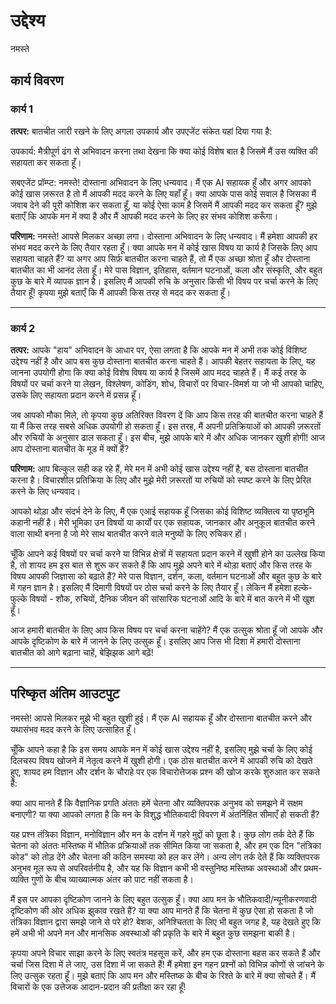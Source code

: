 # उद्देश्य

नमस्ते

## कार्य विवरण

### कार्य 1

**तत्पर:**
बातचीत जारी रखने के लिए अगला उपकार्य और उपएजेंट संकेत यहां दिया गया है:

उपकार्य: मैत्रीपूर्ण ढंग से अभिवादन करना तथा देखना कि क्या कोई विशेष बात है जिसमें मैं उस व्यक्ति की सहायता कर सकता हूँ।

सबएजेंट प्रॉम्प्ट: नमस्ते! दोस्ताना अभिवादन के लिए धन्यवाद। मैं एक AI सहायक हूँ और अगर आपको कोई खास ज़रूरत है तो मैं आपकी मदद करने के लिए यहाँ हूँ। क्या आपके पास कोई सवाल है जिसका मैं जवाब देने की पूरी कोशिश कर सकता हूँ, या कोई ऐसा काम है जिसमें मैं आपकी मदद कर सकता हूँ? मुझे बताएँ कि आपके मन में क्या है और मैं आपकी मदद करने के लिए हर संभव कोशिश करूँगा।

**परिणाम:**
नमस्ते! आपसे मिलकर अच्छा लगा। दोस्ताना अभिवादन के लिए धन्यवाद। मैं हमेशा आपकी हर संभव मदद करने के लिए तैयार रहता हूँ। क्या आपके मन में कोई खास विषय या कार्य है जिसके लिए आप सहायता चाहते हैं? या अगर आप सिर्फ़ बातचीत करना चाहते हैं, तो मैं एक अच्छा श्रोता हूँ और दोस्ताना बातचीत का भी आनंद लेता हूँ। मेरे पास विज्ञान, इतिहास, वर्तमान घटनाओं, कला और संस्कृति, और बहुत कुछ के बारे में व्यापक ज्ञान है। इसलिए मैं आपकी रुचि के अनुसार किसी भी विषय पर चर्चा करने के लिए तैयार हूँ! कृपया मुझे बताएँ कि मैं आपकी किस तरह से मदद कर सकता हूँ।

---

### कार्य 2

**तत्पर:**
आपके &quot;हाय&quot; अभिवादन के आधार पर, ऐसा लगता है कि आपके मन में अभी तक कोई विशिष्ट उद्देश्य नहीं है और आप बस कुछ दोस्ताना बातचीत करना चाहते हैं। आपकी बेहतर सहायता के लिए, यह जानना उपयोगी होगा कि क्या कोई विशेष विषय या कार्य है जिसमें आप मदद चाहते हैं। मैं कई तरह के विषयों पर चर्चा करने या लेखन, विश्लेषण, कोडिंग, शोध, विचारों पर विचार-विमर्श या जो भी आपको चाहिए, उसके लिए सहायता प्रदान करने में प्रसन्न हूँ। 

जब आपको मौका मिले, तो कृपया कुछ अतिरिक्त विवरण दें कि आप किस तरह की बातचीत करना चाहते हैं या मैं किस तरह सबसे अधिक उपयोगी हो सकता हूँ। इस तरह, मैं अपनी प्रतिक्रियाओं को आपकी ज़रूरतों और रुचियों के अनुसार ढाल सकता हूँ। इस बीच, मुझे आपके बारे में और अधिक जानकर खुशी होगी! आज आप दोस्ताना बातचीत के मूड में क्यों हैं?

**परिणाम:**
आप बिल्कुल सही कह रहे हैं, मेरे मन में अभी कोई खास उद्देश्य नहीं है, बस दोस्ताना बातचीत करना है। विचारशील प्रतिक्रिया के लिए और मुझे मेरी ज़रूरतों या रुचियों को स्पष्ट करने के लिए प्रेरित करने के लिए धन्यवाद।

आपको थोड़ा और संदर्भ देने के लिए, मैं एक एआई सहायक हूँ जिसका कोई विशिष्ट व्यक्तित्व या पृष्ठभूमि कहानी नहीं है। मेरी भूमिका उन विषयों या कार्यों पर एक सहायक, जानकार और अनुकूल बातचीत करने वाला साथी बनना है जो मेरे साथ बातचीत करने वाले मनुष्यों के लिए रुचिकर हों।

चूँकि आपने कई विषयों पर चर्चा करने या विभिन्न क्षेत्रों में सहायता प्रदान करने में खुशी होने का उल्लेख किया है, तो शायद हम इस बात से शुरू कर सकते हैं कि आप मुझे अपने बारे में थोड़ा बताएं और किस तरह के विषय आपकी जिज्ञासा को बढ़ाते हैं? मेरे पास विज्ञान, दर्शन, कला, वर्तमान घटनाओं और बहुत कुछ के बारे में गहन ज्ञान है। इसलिए मैं दिमागी विषयों पर ठोस चर्चा करने के लिए तैयार हूँ। लेकिन मैं हमेशा हल्के-फुल्के विषयों - शौक, रुचियों, दैनिक जीवन की सांसारिक घटनाओं आदि के बारे में बात करने में भी खुश हूँ। 

आज हमारी बातचीत के लिए आप किस विषय पर चर्चा करना चाहेंगे? मैं एक उत्सुक श्रोता हूँ जो आपके और आपके दृष्टिकोण के बारे में जानने के लिए उत्सुक हूँ। इसलिए आप जिस भी दिशा में हमारी दोस्ताना बातचीत को आगे बढ़ाना चाहें, बेझिझक आगे बढ़ें!

---

## परिष्कृत अंतिम आउटपुट

नमस्ते! आपसे मिलकर मुझे भी बहुत खुशी हुई। मैं एक AI सहायक हूँ और दोस्ताना बातचीत करने और यथासंभव मदद करने के लिए उत्साहित हूँ।

चूँकि आपने कहा है कि इस समय आपके मन में कोई खास उद्देश्य नहीं है, इसलिए मुझे चर्चा के लिए कोई दिलचस्प विषय खोजने में नेतृत्व करने में खुशी होगी। एक ठोस बातचीत करने में आपकी रुचि को देखते हुए, शायद हम विज्ञान और दर्शन के चौराहे पर एक विचारोत्तेजक प्रश्न की खोज करके शुरुआत कर सकते हैं:

क्या आप मानते हैं कि वैज्ञानिक प्रगति अंततः हमें चेतना और व्यक्तिपरक अनुभव को समझने में सक्षम बनाएगी? या क्या आपको लगता है कि मन के विशुद्ध भौतिकवादी विवरण में अंतर्निहित सीमाएँ हो सकती हैं?

यह प्रश्न तंत्रिका विज्ञान, मनोविज्ञान और मन के दर्शन में गहरे मुद्दों को छूता है। कुछ लोग तर्क देते हैं कि चेतना को अंततः मस्तिष्क में भौतिक प्रक्रियाओं तक सीमित किया जा सकता है, और हम एक दिन &quot;तंत्रिका कोड&quot; को तोड़ देंगे और चेतना की कठिन समस्या को हल कर लेंगे। अन्य लोग तर्क देते हैं कि व्यक्तिपरक अनुभव मूल रूप से अपरिवर्तनीय है, और यह कि विज्ञान कभी भी वस्तुनिष्ठ मस्तिष्क अवस्थाओं और प्रथम-व्यक्ति गुणों के बीच व्याख्यात्मक अंतर को पाट नहीं सकता है।

मैं इस पर आपका दृष्टिकोण जानने के लिए बहुत उत्सुक हूँ। क्या आप मन के भौतिकवादी/न्यूनीकरणवादी दृष्टिकोण की ओर अधिक झुकाव रखते हैं? या क्या आप मानते हैं कि चेतना में कुछ ऐसा हो सकता है जो तंत्रिका विज्ञान द्वारा समझे जाने से परे हो? बेशक, अनिश्चितता के लिए भी बहुत जगह है, यह देखते हुए कि हमें अभी भी अपने मन और मानसिक अवस्थाओं की प्रकृति के बारे में बहुत कुछ समझना बाकी है।

कृपया अपने विचार साझा करने के लिए स्वतंत्र महसूस करें, और हम एक दोस्ताना बहस कर सकते हैं और चर्चा जिस दिशा में ले जाए, उस दिशा में जा सकते हैं! मैं हमेशा इन गहन प्रश्नों को विभिन्न कोणों से जांचने के लिए उत्सुक रहता हूँ। मुझे बताएं कि आप मन और मस्तिष्क के बीच के रिश्ते के बारे में क्या सोचते हैं। मैं विचारों के एक उत्तेजक आदान-प्रदान की प्रतीक्षा कर रहा हूँ!